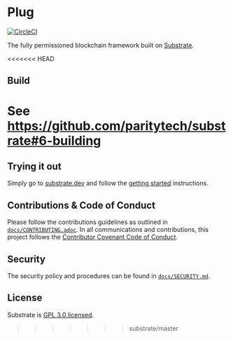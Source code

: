 # Plug
[![CircleCI](https://circleci.com/gh/plugblockchain/plug-blockchain.svg?style=svg)](https://circleci.com/gh/plugblockchain/plug-blockchain)  

The fully permissioned blockchain framework built on [Substrate](https://github.com/paritytech/substrate).  

<<<<<<< HEAD
## Build
See https://github.com/paritytech/substrate#6-building
=======
## Trying it out

Simply go to [substrate.dev](https://substrate.dev) and follow the [getting started](https://substrate.dev/docs/en/overview/getting-started/) instructions.

## Contributions & Code of Conduct

Please follow the contributions guidelines as outlined in [`docs/CONTRIBUTING.adoc`](docs/CONTRIBUTING.adoc). In all communications and contributions, this project follows the [Contributor Covenant Code of Conduct](docs/CODE_OF_CONDUCT.adoc).

## Security

The security policy and procedures can be found in [`docs/SECURITY.md`](docs/SECURITY.md).

## License

Substrate is [GPL 3.0 licensed](LICENSE).
>>>>>>> substrate/master
